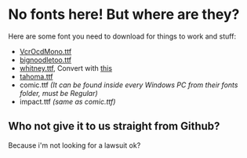 # No fonts here! But where are they?

Here are some font you need to download for things to work and stuff:
- [VcrOcdMono.ttf](http://www.1001freefonts.com/vcr_osd_mono.font)
- [bignoodletoo.ttf](https://www.reddit.com/r/Overwatch/comments/4j954c/overwatch_fonts_italic_and_regular/?st=J19RVVEK&sh=5e80be20)
- [whitney.ttf](https://canary.discordapp.com/assets/6c6374bad0b0b6d204d8d6dc4a18d820.woff), Convert with [this](https://andrewsun.com/tools/woffer-woff-font-converter/)
- [tahoma.ttf](http://www.fontpalace.com/font-download/Tahoma/)
- comic.ttf *(It can be found inside every Windows PC from their fonts folder, must be Regular)*
- impact.ttf *(same as comic.ttf)*

## Who not give it to us straight from Github?
Because i'm not looking for a lawsuit ok?